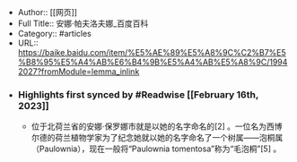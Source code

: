 - Author:: [[网页]]
- Full Title:: 安娜·帕夫洛夫娜_百度百科
- Category:: #articles
- URL:: https://baike.baidu.com/item/%E5%AE%89%E5%A8%9C%C2%B7%E5%B8%95%E5%A4%AB%E6%B4%9B%E5%A4%AB%E5%A8%9C/19942027?fromModule=lemma_inlink
- ### Highlights first synced by #Readwise [[February 16th, 2023]]
    - 位于北荷兰省的安娜·保罗娜市就是以她的名字命名的[2]
      。一位名为西博尔德的荷兰植物学家为了纪念她就以她的名字命名了一个树属——泡桐属（Paulownia），现在一般将“Paulownia tomentosa”称为“毛泡桐”[5]
      。
